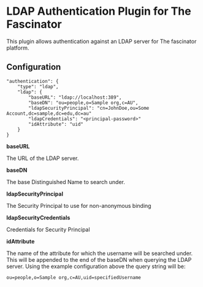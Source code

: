 # LDAP Authentication Plugin for The Fascinator #

This plugin allows authentication against an LDAP server for The fascinator platform.

## Configuration ##

	"authentication": {
		"type": "ldap",
		"ldap": {
			"baseURL": "ldap://localhost:389",
			"baseDN": "ou=people,o=Sample org,c=AU",
			"ldapSecurityPrincipal": "cn=JohnDoe,ou=Some Account,dc=sample,dc=edu,dc=au"
			"ldapCredentials": "<principal-password>"
			"idAttribute": "uid"
		}
	}
 
**baseURL**

The URL of the LDAP server.

**baseDN**

The base Distinguished Name to search under.

**ldapSecurityPrincipal**

The Security Principal to use for non-anonymous binding

**ldapSecurityCredentials**

Credentials for Security Principal

**idAttribute**

The name of the attribute for which the username will be searched under. This
will be appended to the end of the baseDN when querying the LDAP server.  Using
the example configuration above the query string will be:

	ou=people,o=Sample org,c=AU,uid=specifiedUsername

